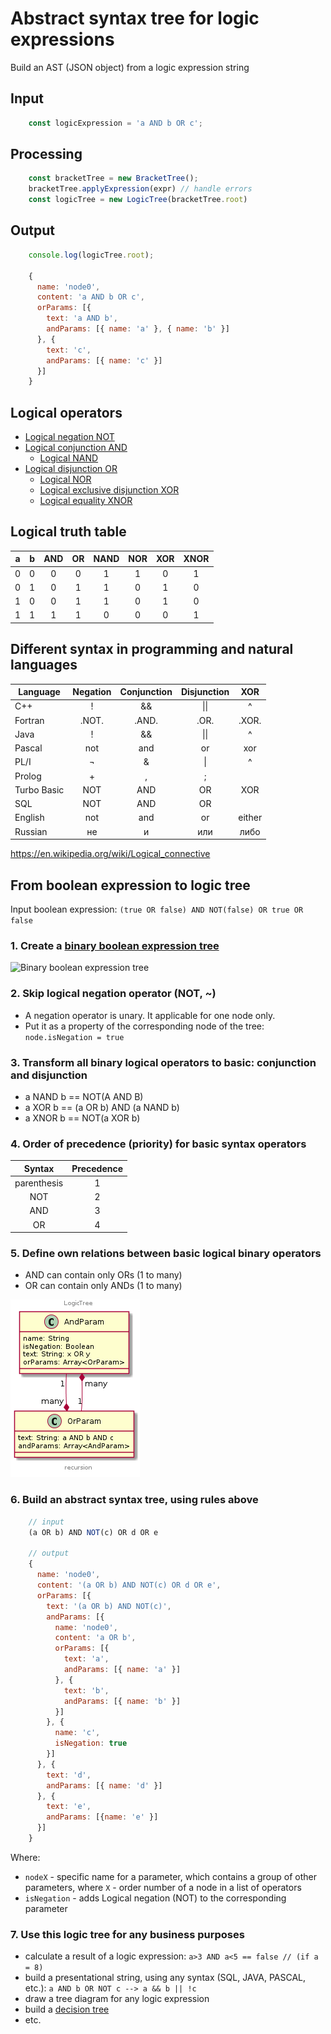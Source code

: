 # Abstract syntax tree for logic expressions

Build an AST (JSON object) from a logic expression string

## Input

```js
    const logicExpression = 'a AND b OR c';
```

## Processing

```js
    const bracketTree = new BracketTree();
    bracketTree.applyExpression(expr) // handle errors
    const logicTree = new LogicTree(bracketTree.root)
```

## Output

```js
    console.log(logicTree.root);
    
    {
      name: 'node0',
      content: 'a AND b OR c',
      orParams: [{
        text: 'a AND b',
        andParams: [{ name: 'a' }, { name: 'b' }]
      }, {
        text: 'c',
        andParams: [{ name: 'c' }]
      }]
    }
```

## Logical operators

- [Logical negation NOT](https://en.wikipedia.org/wiki/Negation)
- [Logical conjunction AND](https://en.wikipedia.org/wiki/Logical_conjunction)
  - [Logical NAND](https://en.wikipedia.org/wiki/Sheffer_stroke)
- [Logical disjunction OR](https://en.wikipedia.org/wiki/Logical_disjunction)
  - [Logical NOR](https://en.wikipedia.org/wiki/Logical_NOR)
  - [Logical exclusive disjunction XOR](https://en.wikipedia.org/wiki/Exclusive_or)
  - [Logical equality XNOR](https://en.wikipedia.org/wiki/Logical_equality)

## Logical truth table

| a | b | AND | OR  | NAND| NOR | XOR | XNOR|
|---|---|:---:|:---:|:---:|:---:|:---:|:---:|
| 0 | 0 |  0  |  0  |  1  |  1  |  0  |  1  |
| 0 | 1 |  0  |  1  |  1  |  0  |  1  |  0  |
| 1 | 0 |  0  |  1  |  1  |  0  |  1  |  0  |
| 1 | 1 |  1  |  1  |  0  |  0  |  0  |  1  |

## Different syntax in programming and natural languages

| Language| Negation | Conjunction | Disjunction | XOR |
|---------|:--------:|:-----------:|:-----------:|:---:|
| C++     |  !       | &&          | \|\|        | ^   |
| Fortran | .NOT.    | .AND.       | .OR.        |.XOR.|
| Java    | !        | &&          |  \|\|       | ^   |
| Pascal  | not      | and         | or          | xor |
| PL/I    | ¬        | &           | \|          | ^   |
| Prolog  |  \+      | ,           | ;           |     |
| Turbo Basic | NOT  | AND         | OR          | XOR |
| SQL     | NOT      | AND         | OR          |     |
| English | not      | and         | or          | either |
| Russian | не       |  и          | или         | либо|

<https://en.wikipedia.org/wiki/Logical_connective>

## From boolean expression to logic tree

Input boolean expression: `(true OR false) AND NOT(false) OR true OR false`

### 1. Create a [binary boolean expression tree](https://en.wikipedia.org/wiki/Binary_expression_tree)

![Binary boolean expression tree](https://upload.wikimedia.org/wikipedia/commons/a/a1/Exp-tree-ex-13.svg)

### 2. Skip logical negation operator (NOT, ~)

- A negation operator is unary. It applicable for one node only.
- Put it as a property of the corresponding node of the tree: `node.isNegation = true`

### 3. Transform all binary logical operators to basic: conjunction and disjunction

- a NAND b == NOT(A AND B)
- a XOR b  == (a OR b) AND (a NAND b)
- a XNOR b == NOT(a XOR b)

### 4. Order of precedence (priority) for basic syntax operators

|   Syntax  | Precedence |
|:---------:|:----------:|
|parenthesis|      1     |
|     NOT   |      2     |
|     AND   |      3     |
|     OR    |      4     |

### 5. Define own relations between basic logical binary operators

- AND can contain only ORs (1 to many)
- OR can contain only ANDs (1 to many)

![Logic tree relationship](./docs/and-or.png)

### 6. Build an abstract syntax tree, using rules above

```js
    // input
    (a OR b) AND NOT(c) OR d OR e

    // output
    {
      name: 'node0',
      content: '(a OR b) AND NOT(c) OR d OR e',
      orParams: [{
        text: '(a OR b) AND NOT(c)',
        andParams: [{
          name: 'node0',
          content: 'a OR b',
          orParams: [{
            text: 'a',
            andParams: [{ name: 'a' }]
          }, {
            text: 'b',
            andParams: [{ name: 'b' }]
          }]
        }, {
          name: 'c',
          isNegation: true
        }]
      }, {
        text: 'd',
        andParams: [{ name: 'd' }]
      }, {
        text: 'e',
        andParams: [{name: 'e' }]
      }]
    }
```

Where:

- `nodeX` - specific name for a parameter, which contains a group of other parameters, where `X` - order number of a node in a list of operators
- `isNegation` - adds Logical negation (NOT) to the corresponding parameter

### 7. Use this logic tree for any business purposes

- calculate a result of a logic expression: `a>3 AND a<5 == false // (if a = 8)`
- build a presentational string, using any syntax (SQL, JAVA, PASCAL, etc.): `a AND b OR NOT c --> a && b || !c`
- draw a tree diagram for any logic expression
- build a [decision tree](https://en.wikipedia.org/wiki/Decision_tree)
- etc.
